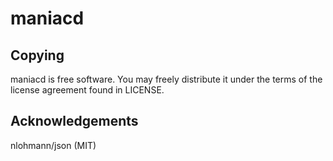 # maniacd

## Copying
maniacd is free software. You may freely distribute it under the terms of the license agreement found in LICENSE.

## Acknowledgements
nlohmann/json (MIT)
